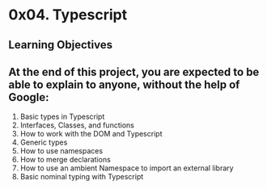 # 0x04. Typescript

## Learning Objectives

## At the end of this project, you are expected to be able to explain to anyone, without the help of Google:

1. Basic types in Typescript
2. Interfaces, Classes, and functions
3. How to work with the DOM and Typescript
4. Generic types
5. How to use namespaces
6. How to merge declarations
7. How to use an ambient Namespace to import an external library
8. Basic nominal typing with Typescript
